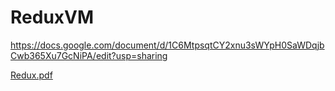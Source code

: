 # ReduxVM

https://docs.google.com/document/d/1C6MtpsqtCY2xnu3sWYpH0SaWDqjbCwb365Xu7GcNiPA/edit?usp=sharing

[Redux.pdf](https://github.com/kocherovets/kocherovets.github.io/files/4210046/Redux.pdf)
